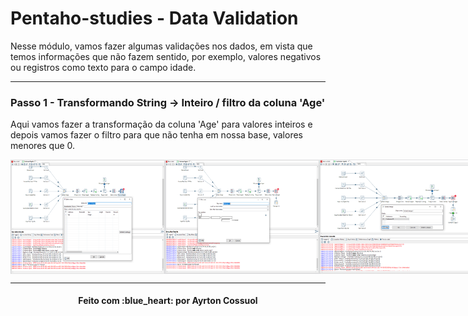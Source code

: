 # Pentaho-studies - Data Validation

Nesse módulo, vamos fazer algumas validações nos dados, em vista que temos informações que não fazem sentido, por exemplo, valores negativos ou registros como texto para o campo idade.

---
### Passo 1 - Transformando String -> Inteiro / filtro da coluna 'Age'
Aqui vamos fazer a transformação da coluna 'Age' para valores inteiros e depois vamos fazer o filtro para que não tenha em nossa base, valores menores que 0.
<div style="display: flex; flex-direction: 'row'; align-items: 'center';" align="center">
   <img src="./assets/data validation_1.PNG" width="49%">
   <img src="./assets/data validation_2.PNG" width="49%">
   <img src="./assets/data validation_3.PNG" width="59%">
</div>


---
<h4 align="center">
    Feito com :blue_heart: por Ayrton Cossuol
</h4>
